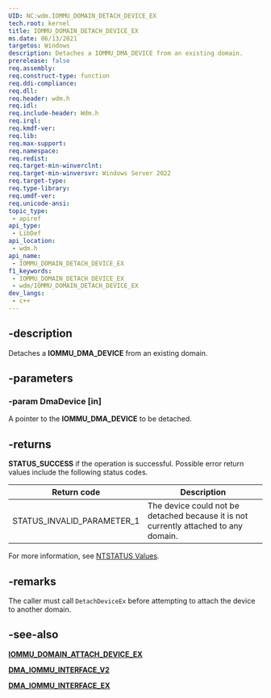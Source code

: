 ```yaml
---
UID: NC:wdm.IOMMU_DOMAIN_DETACH_DEVICE_EX
tech.root: kernel
title: IOMMU_DOMAIN_DETACH_DEVICE_EX
ms.date: 06/13/2021
targetos: Windows
description: Detaches a IOMMU_DMA_DEVICE from an existing domain.
prerelease: false
req.assembly: 
req.construct-type: function
req.ddi-compliance: 
req.dll: 
req.header: wdm.h
req.idl: 
req.include-header: Wdm.h
req.irql: 
req.kmdf-ver: 
req.lib: 
req.max-support: 
req.namespace: 
req.redist: 
req.target-min-winverclnt: 
req.target-min-winversvr: Windows Server 2022
req.target-type: 
req.type-library: 
req.umdf-ver: 
req.unicode-ansi: 
topic_type:
 - apiref
api_type:
 - LibDef
api_location:
 - wdm.h
api_name:
 - IOMMU_DOMAIN_DETACH_DEVICE_EX
f1_keywords:
 - IOMMU_DOMAIN_DETACH_DEVICE_EX
 - wdm/IOMMU_DOMAIN_DETACH_DEVICE_EX
dev_langs:
 - c++
---
```


## -description

Detaches a **IOMMU_DMA_DEVICE** from an existing domain.

## -parameters

### -param DmaDevice [in]


A pointer to the **IOMMU_DMA_DEVICE** to be detached.

## -returns

**STATUS_SUCCESS** if the operation is successful. Possible error return values include the following status codes.

| Return code | Description |
|--|--|
| STATUS_INVALID_PARAMETER_1 | The device could not be detached because it is not currently attached to any domain. |

For more information, see [NTSTATUS Values](/windows-hardware/drivers/kernel/ntstatus-values).

## -remarks

The caller must call `DetachDeviceEx` before attempting to attach the device to another domain.

## -see-also

[**IOMMU_DOMAIN_ATTACH_DEVICE_EX**](nc-wdm-iommu_domain_attach_device_ex.md)

[**DMA_IOMMU_INTERFACE_V2**](ns-wdm-dma_iommu_interface_v2.md)

[**DMA_IOMMU_INTERFACE_EX**](ns-wdm-dma_iommu_interface_ex.md)

